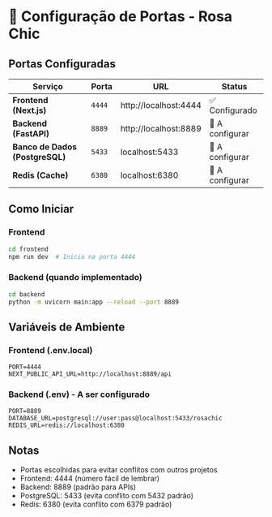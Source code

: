 # 🔌 Configuração de Portas - Rosa Chic

## Portas Configuradas

| Serviço | Porta | URL | Status |
|---------|-------|-----|--------|
| **Frontend (Next.js)** | `4444` | http://localhost:4444 | ✅ Configurado |
| **Backend (FastAPI)** | `8889` | http://localhost:8889 | 🔄 A configurar |
| **Banco de Dados (PostgreSQL)** | `5433` | localhost:5433 | 🔄 A configurar |
| **Redis (Cache)** | `6380` | localhost:6380 | 🔄 A configurar |

## Como Iniciar

### Frontend
```bash
cd frontend
npm run dev  # Inicia na porta 4444
```

### Backend (quando implementado)
```bash
cd backend
python -m uvicorn main:app --reload --port 8889
```

## Variáveis de Ambiente

### Frontend (.env.local)
```env
PORT=4444
NEXT_PUBLIC_API_URL=http://localhost:8889/api
```

### Backend (.env) - A ser configurado
```env
PORT=8889
DATABASE_URL=postgresql://user:pass@localhost:5433/rosachic
REDIS_URL=redis://localhost:6380
```

## Notas
- Portas escolhidas para evitar conflitos com outros projetos
- Frontend: 4444 (número fácil de lembrar)
- Backend: 8889 (padrão para APIs)
- PostgreSQL: 5433 (evita conflito com 5432 padrão)
- Redis: 6380 (evita conflito com 6379 padrão)